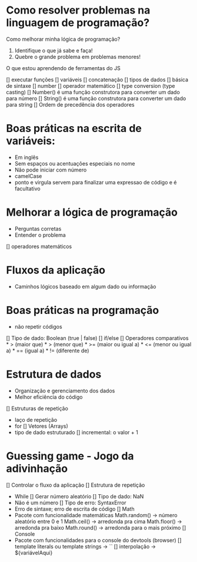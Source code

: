 # Como resolver problemas na linguagem de programação?
Como melhorar minha lógica de programação?

1. Identifique o que já sabe e faça!
2. Quebre o grande problema em problemas menores!

O que estou aprendendo de ferramentas do JS

[] executar funções
[] variáveis
[] concatenação
[] tipos de dados
[] básica de sintaxe
[] number
[] operador matemático
  [] type conversion (type casting)
  [] Number() é uma função construtora para converter um dado para número
  [] String() é uma função construtora para converter um dado para string
[] Ordem de precedência dos operadores

# Boas práticas na escrita de variáveis:
- Em inglês
- Sem espaços ou acentuações especiais no nome
- Não pode iniciar com número 
- camelCase
- ponto e virgula servem para finalizar uma expressao de código e é facultativo

# Melhorar a lógica de programação

- Perguntas corretas
- Entender o problema

[] operadores matemáticos

# Fluxos da aplicação

- Caminhos lógicos baseado em algum dado ou informação

# Boas práticas na programação

- não repetir códigos

[] Tipo de dado: Boolean (true | false)
[] if/else
[] Operadores comparativos
    * > (maior que)
    * > (menor que)
    * >= (maior ou igual a)
    * <= (menor ou igual a)
    * == (igual a)
    * != (diferente de)

# Estrutura de dados

- Organização e gerenciamento dos dados
- Melhor eficiência do código

[] Estruturas de repetição
  - laço de repetição
  - for
[] Vetores (Arrays)
  - tipo de dado estruturado
[] incremental: o valor + 1

# Guessing game - Jogo da adivinhação
[] Controlar o fluxo da aplicação
[] Estrutura de repetição
  - While
[] Gerar número aleatório
[] Tipo de dado: NaN
  - Não é um número
[] Tipo de erro: SyntaxError
  - Erro de sintaxe; erro de escrita de código
[] Math
  - Pacote com funcionalidade matemáticas
  Math.random() -> número aleatório entre 0 e 1
  Math.ceil() -> arredonda pra cima
  Math.floor() -> arredonda pra baixo
  Math.round() -> arredonda para o mais próximo
[] Console
  - Pacote com funcionalidades para o console do devtools (browser)
[] template literals ou template strings -> ``
[] interpolação -> ${variávelAqui}